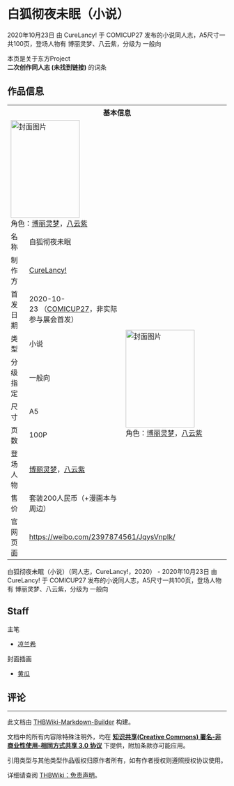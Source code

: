 # 白狐彻夜未眠（小说）

<!-- source html: G:\repos\THBWiki-Markdown-Builder\THBWikiMarkdown\Temp\main\8\8e\ns0%3A%E7%99%BD%E7%8B%90%E5%BD%BB%E5%A4%9C%E6%9C%AA%E7%9C%A0%EF%BC%88%E5%B0%8F%E8%AF%B4%EF%BC%89.html -->

2020年10月23日 由 CureLancy! 于 COMICUP27 发布的小说同人志，A5尺寸一共100页，登场人物有 博丽灵梦、八云紫，分级为 一般向

本页是关于东方Project  
 **二次创作同人志 (未找到链接)** 的词条

## 作品信息

<table><tbody><tr><th colspan="3">基本信息</th></tr><tr><td class="cover-artwork-mobile" colspan="2"><a href="./文件-白狐彻夜未眠（小说）封面.jpg.md" class="image" title="封面图片"><img alt="封面图片" src="https://upload.thwiki.cc/thumb/1/16/%E7%99%BD%E7%8B%90%E5%BD%BB%E5%A4%9C%E6%9C%AA%E7%9C%A0%EF%BC%88%E5%B0%8F%E8%AF%B4%EF%BC%89%E5%B0%81%E9%9D%A2.jpg/158px-%E7%99%BD%E7%8B%90%E5%BD%BB%E5%A4%9C%E6%9C%AA%E7%9C%A0%EF%BC%88%E5%B0%8F%E8%AF%B4%EF%BC%89%E5%B0%81%E9%9D%A2.jpg" decoding="async" loading="lazy" width="158" height="224" srcset="https://upload.thwiki.cc/thumb/1/16/%E7%99%BD%E7%8B%90%E5%BD%BB%E5%A4%9C%E6%9C%AA%E7%9C%A0%EF%BC%88%E5%B0%8F%E8%AF%B4%EF%BC%89%E5%B0%81%E9%9D%A2.jpg/237px-%E7%99%BD%E7%8B%90%E5%BD%BB%E5%A4%9C%E6%9C%AA%E7%9C%A0%EF%BC%88%E5%B0%8F%E8%AF%B4%EF%BC%89%E5%B0%81%E9%9D%A2.jpg 1.5x, https://upload.thwiki.cc/thumb/1/16/%E7%99%BD%E7%8B%90%E5%BD%BB%E5%A4%9C%E6%9C%AA%E7%9C%A0%EF%BC%88%E5%B0%8F%E8%AF%B4%EF%BC%89%E5%B0%81%E9%9D%A2.jpg/315px-%E7%99%BD%E7%8B%90%E5%BD%BB%E5%A4%9C%E6%9C%AA%E7%9C%A0%EF%BC%88%E5%B0%8F%E8%AF%B4%EF%BC%89%E5%B0%81%E9%9D%A2.jpg 2x" data-file-width="1409" data-file-height="2000"></a><div class="cover-char">角色：<a href="./博丽灵梦.md" title="博丽灵梦">博丽灵梦</a>，<a href="./八云紫.md" title="八云紫">八云紫</a></div></td>
</tr><tr><td class="label">名称</td><td colspan="2"> 白狐彻夜未眠 </td></tr><tr><td class="label">制作方</td><td><a href="./CureLancy!.md" title="CureLancy!">CureLancy!</a></td><td class="cover-artwork" rowspan="8" style="min-width:224px;"><a href="./文件-白狐彻夜未眠（小说）封面.jpg.md" class="image" title="封面图片"><img alt="封面图片" src="https://upload.thwiki.cc/thumb/1/16/%E7%99%BD%E7%8B%90%E5%BD%BB%E5%A4%9C%E6%9C%AA%E7%9C%A0%EF%BC%88%E5%B0%8F%E8%AF%B4%EF%BC%89%E5%B0%81%E9%9D%A2.jpg/158px-%E7%99%BD%E7%8B%90%E5%BD%BB%E5%A4%9C%E6%9C%AA%E7%9C%A0%EF%BC%88%E5%B0%8F%E8%AF%B4%EF%BC%89%E5%B0%81%E9%9D%A2.jpg" decoding="async" loading="lazy" width="158" height="224" srcset="https://upload.thwiki.cc/thumb/1/16/%E7%99%BD%E7%8B%90%E5%BD%BB%E5%A4%9C%E6%9C%AA%E7%9C%A0%EF%BC%88%E5%B0%8F%E8%AF%B4%EF%BC%89%E5%B0%81%E9%9D%A2.jpg/237px-%E7%99%BD%E7%8B%90%E5%BD%BB%E5%A4%9C%E6%9C%AA%E7%9C%A0%EF%BC%88%E5%B0%8F%E8%AF%B4%EF%BC%89%E5%B0%81%E9%9D%A2.jpg 1.5x, https://upload.thwiki.cc/thumb/1/16/%E7%99%BD%E7%8B%90%E5%BD%BB%E5%A4%9C%E6%9C%AA%E7%9C%A0%EF%BC%88%E5%B0%8F%E8%AF%B4%EF%BC%89%E5%B0%81%E9%9D%A2.jpg/315px-%E7%99%BD%E7%8B%90%E5%BD%BB%E5%A4%9C%E6%9C%AA%E7%9C%A0%EF%BC%88%E5%B0%8F%E8%AF%B4%EF%BC%89%E5%B0%81%E9%9D%A2.jpg 2x" data-file-width="1409" data-file-height="2000"></a><div class="cover-char">角色：<a href="./博丽灵梦.md" title="博丽灵梦">博丽灵梦</a>，<a href="./八云紫.md" title="八云紫">八云紫</a></div></td>
</tr><tr><td class="label">首发日期</td><td>2020-10-23&#160;（<a href="/展会作品列表?e=COMICUP%2327">COMICUP27</a>，非实际参与展会首发）</td></tr><tr><td class="label">类型</td><td>小说</td></tr><tr><td class="label">分级指定</td><td>一般向</td></tr><tr><td class="label">尺寸</td><td>A5</td></tr><tr><td class="label">页数</td><td>100P</td></tr><tr><td class="label">登场人物</td><td><a href="./博丽灵梦.md" title="博丽灵梦">博丽灵梦</a>，<a href="./八云紫.md" title="八云紫">八云紫</a></td></tr><tr><td class="label">售价</td><td>套装200人民币（+漫画本与周边）</td></tr>
<tr><td class="label">官网页面</td><td colspan="2"><a rel="nofollow" class="external free" href="https://weibo.com/2397874561/JqysVnpIk/">https://weibo.com/2397874561/JqysVnpIk/</a></td></tr></tbody></table>

白狐彻夜未眠（小说）（同人志，CureLancy!，2020） - 2020年10月23日 由 CureLancy! 于 COMICUP27 发布的小说同人志，A5尺寸一共100页，登场人物有 博丽灵梦、八云紫，分级为 一般向

## Staff
主笔

- [凉兰希](./凉兰希.md)

封面插画

- [黄瓜](./黄瓜.md)


## 评论




---

此文档由 [THBWiki-Markdown-Builder](https://github.com/Delsin-Yu/THBWiki-Markdown-Builder) 构建。

文档中的所有内容除特殊注明外，均在 [**知识共享(Creative Commons) 署名-非商业性使用-相同方式共享 3.0 协议**](https://creativecommons.org/licenses/by-sa/3.0/deed.zh-hans) 下提供，附加条款亦可能应用。

引用类型与其他类型作品版权归原作者所有，如有作者授权则遵照授权协议使用。

详细请查阅 [THBWiki：免责声明](https://thbwiki.cc/THBWiki:%E5%85%8D%E8%B4%A3%E5%A3%B0%E6%98%8E)。

